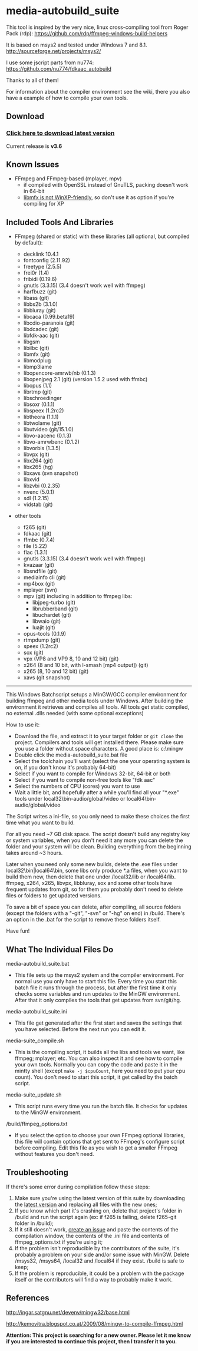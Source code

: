 media-autobuild_suite
=========

This tool is inspired by the very nice, linux cross-compiling tool from Roger Pack (rdp):
https://github.com/rdp/ffmpeg-windows-build-helpers

It is based on msys2 and tested under Windows 7 and 8.1.
http://sourceforge.net/projects/msys2/

I use some jscript parts from nu774:
https://github.com/nu774/fdkaac_autobuild

Thanks to all of them!


For information about the compiler environment see the wiki, there you also have a example of how to compile your own tools.

Download
--------

### [Click here to download latest version](https://github.com/jb-alvarado/media-autobuild_suite/archive/master.zip)

Current release is **v3.6**

Known Issues
--------
 - FFmpeg and FFmpeg-based (mplayer, mpv)
	- if compiled with OpenSSL instead of GnuTLS, packing doesn't work in 64-bit
	- [libmfx is not WinXP-friendly][1], so don't use it as option if you're compiling for XP

Included Tools And Libraries
--------

 - FFmpeg (shared or static) with these libraries (all optional, but compiled by default):
	- decklink 10.4.1
	- fontconfig (2.11.92)
	- freetype (2.5.5)
	- frei0r (1.4)
	- fribidi (0.19.6)
	- gnutls (3.3.15) (3.4 doesn't work well with ffmpeg)
	- harfbuzz (git)
	- libass (git)
	- libbs2b (3.1.0)
	- libbluray (git)
	- libcaca (0.99.beta19)
	- libcdio-paranoia (git)
	- libdcadec (git)
	- libfdk-aac (git)
	- libgsm
	- libilbc (git)
	- libmfx (git)
	- libmodplug
	- libmp3lame
	- libopencore-amrwb/nb (0.1.3)
	- libopenjpeg 2.1 (git) (version 1.5.2 used with ffmbc)
	- libopus (1.1)
	- librtmp (git)
	- libschroedinger
	- libsoxr (0.1.1)
	- libspeex (1.2rc2)
	- libtheora (1.1.1)
	- libtwolame (git)
	- libutvideo (git/15.1.0)
	- libvo-aacenc (0.1.3)
	- libvo-amrwbenc (0.1.2)
	- libvorbis (1.3.5)
	- libvpx (git)
	- libx264 (git)
	- libx265 (hg)
	- libxavs (svn snapshot)
	- libxvid
	- libzvbi (0.2.35)
	- nvenc (5.0.1)
	- sdl (1.2.15)
	- vidstab (git)
	
 - other tools
	- f265 (git)
	- fdkaac (git)
	- ffmbc (0.7.4)
	- file (5.22)
	- flac (1.3.1)
	- gnutls (3.3.15) (3.4 doesn't work well with ffmpeg)
	- kvazaar (git)
	- libsndfile (git)
	- mediainfo cli (git)
	- mp4box (git)
	- mplayer (svn)
	- mpv (git) including in addition to ffmpeg libs:
		- libjpeg-turbo (git)
		- librubberband (git)
		- libuchardet (git)
		- libwaio (git)
		- luajit (git)
	- opus-tools (0.1.9)
	- rtmpdump (git)
	- speex (1.2rc2)
	- sox (git)
	- vpx (VP8 and VP9 8, 10 and 12 bit) (git)
	- x264 (8 and 10 bit, with l-smash [mp4 output]) (git)
	- x265 (8, 10 and 12 bit) (git)
	- xavs (git snapshot)


--------


This Windows Batchscript setups a MinGW/GCC compiler environment for building ffmpeg and other media tools under Windows.
After building the environment it retrieves and compiles all tools. All tools get static compiled, no external .dlls needed (with some optional exceptions)

How to use it:
 - Download the file, and extract it to your target folder or `git clone` the project. Compilers and tools will get installed there. Please make sure you use a folder without space characters. A good place is: c:\mingw
 - Double click the media-autobuild_suite.bat file
 - Select the toolchain you'll want (select the one your operating system is on, if you don't know it's probably 64-bit)
 - Select if you want to compile for Windows 32-bit, 64-bit or both
 - Select if you want to compile non-free tools like "fdk aac"
 - Select the numbers of CPU (cores) you want to use
 - Wait a little bit, and hopefully after a while you'll find all your "*.exe" tools under local32\bin-audio/global/video or local64\bin-audio/global/video
 
The Script writes a ini-file, so you only need to make these choices the first time what you want to build.

For all you need ~7 GB disk space.
The script doesn't build any registry key or system variables, when you don't need it any more you can delete the folder and your system will be clean. 
Building everything from the beginning takes around ~3 hours.

Later when you need only some new builds, delete the .exe files under local32\bin|local64\bin, some libs only produce *.a files, when you want to build them new, then delete that one under /local32/lib or /local64/lib. ffmpeg, x264, x265, libvpx, libbluray, sox and some other tools have frequent updates from git, so for them you probably don't need to delete files or folders to get updated versions. 

To save a bit of space you can delete, after compiling, all source folders (except the folders with a "-git", "-svn" or "-hg" on end) in /build. There's an option in the .bat for the script to remove these folders itself.

Have fun!



What The Individual Files Do
--------

media-autobuild_suite.bat
 - This file sets up the msys2 system and the compiler environment. For normal use you only have to start this file. Every time you start this batch file it runs through the process, but after the first time it only checks some variables and run updates to the MinGW environment. After that it only compiles the tools that get updates from svn/git/hg.
	
media-autobuild_suite.ini
 - This file get generated after the first start and saves the settings that you have selected. Before the next run you can edit it.
	
media-suite_compile.sh
 - This is the compiling script, it builds all the libs and tools we want, like ffmpeg; mplayer; etc. You can also inspect it and see how to compile your own tools. Normally you can copy the code and paste it in the mintty shell (except `make -j $cpuCount`, here you need to put your cpu count). You don't need to start this script, it get called by the batch script.
	
media-suite_update.sh
 - This script runs every time you run the batch file. It checks for updates to the MinGW environment.

/build/ffmpeg_options.txt
 - If you select the option to choose your own FFmpeg optional libraries, this file will contain options that get sent to FFmpeg's configure script before compiling. Edit this file as you wish to get a smaller FFmpeg without features you don't need.
	

Troubleshooting
--------

If there's some error during compilation follow these steps:
 1. Make sure you're using the latest version of this suite by downloading the [latest version](https://github.com/jb-alvarado/media-autobuild_suite/archive/master.zip) and replacing all files with the new ones;
 2. If you know which part it's crashing on, delete that project's folder in /build and run the script again (ex: if f265 is failing, delete f265-git folder in /build);
 3. If it still doesn't work, [create an issue](https://github.com/jb-alvarado/media-autobuild_suite/issues/new) and paste the contents of the compilation window, the contents of the .ini file and contents of ffmpeg_options.txt if you're using it;
 4. If the problem isn't reproducible by the contributors of the suite, it's probably a problem on your side and/or some issue with MinGW. Delete /msys32, /msys64, /local32 and /local64 if they exist. /build is safe to keep;
 5. If the problem is reproducible, it could be a problem with the package itself or the contributors will find a way to probably make it work.


References
--------

http://ingar.satgnu.net/devenv/mingw32/base.html

http://kemovitra.blogspot.co.at/2009/08/mingw-to-compile-ffmpeg.html

[1]: https://github.com/rdp/ffmpeg-windows-build-helpers/commit/c48af053657e174e270249e4b28a83c35897e320


**Attention: This project is searching for a new owner. Please let it me know if you are interested to continue this project, then I transfer it to you.**
